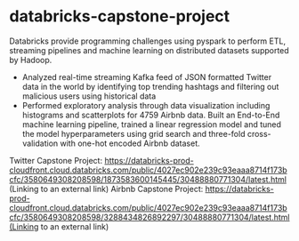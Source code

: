 # databricks-capstone-project
Databricks provide programming challenges using pyspark to perform ETL, streaming pipelines and machine learning on distributed datasets supported by Hadoop.

* Analyzed real-time streaming Kafka feed of JSON formatted Twitter data in the world by identifying top trending hashtags and filtering out malicious users using historical data 
* Performed exploratory analysis through data visualization including histograms and scatterplots for 4759 Airbnb data. Built an End-to-End machine learning pipeline, trained a linear regression model and tuned the model hyperparameters using grid search and three-fold cross-validation with one-hot encoded Airbnb dataset.


Twitter Capstone Project: https://databricks-prod-cloudfront.cloud.databricks.com/public/4027ec902e239c93eaaa8714f173bcfc/3580649308208598/1873583600145445/30488880771304/latest.html (Linking to an external link)
Airbnb Capstone Project: https://databricks-prod-cloudfront.cloud.databricks.com/public/4027ec902e239c93eaaa8714f173bcfc/3580649308208598/3288434826892297/30488880771304/latest.html(Linking to an external link)
